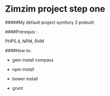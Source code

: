 Zimzim project step one
=======================

#####My default project symfony 2 prebuilt


####Prérequis : 

PHP5.4, NPM, RVM



####How to: 

* gem install compass

* npm install

* bower install

* grunt
